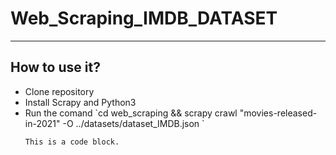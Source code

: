 # Web_Scraping_IMDB_DATASET
<hr />

## How to use it?


<ul>
    <li>Clone repository</li>
    <li>Install Scrapy and Python3 </li>
    <li>Run the comand 
    `cd web_scraping && scrapy crawl "movies-released-in-2021" -O ../datasets/dataset_IMDB.json `</li>
    
  <pre><code>This is a code block.
</code></pre>
</ul>


